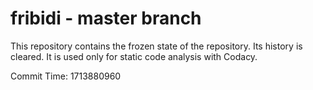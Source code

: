 # fribidi - master branch

This repository contains the frozen state of the repository.
Its history is cleared. It is used only for static code
analysis with Codacy.

Commit Time: 1713880960